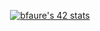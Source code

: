 
<p align="center">
  <a href="https://github.com/JaeSeoKim/badge42"><img src="https://badge42.vercel.app/api/v2/clefg7wir00110fjrevk6uhiw/stats?cursusId=21&coalitionId=302" alt="bfaure's 42 stats"/>
  </a>
</p>


<!---
youllbesorry/youllbesorry is a ✨ special ✨ repository because its `README.md` (this file) appears on your GitHub profile.
You can click the Preview link to take a look at your changes.
--->
